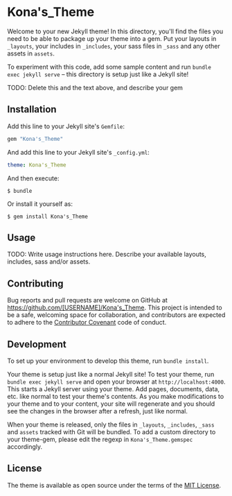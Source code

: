 # Kona's_Theme

Welcome to your new Jekyll theme! In this directory, you'll find the files you need to be able to package up your theme into a gem. Put your layouts in `_layouts`, your includes in `_includes`, your sass files in `_sass` and any other assets in `assets`.

To experiment with this code, add some sample content and run `bundle exec jekyll serve` – this directory is setup just like a Jekyll site!

TODO: Delete this and the text above, and describe your gem

## Installation

Add this line to your Jekyll site's `Gemfile`:

```ruby
gem "Kona's_Theme"
```

And add this line to your Jekyll site's `_config.yml`:

```yaml
theme: Kona's_Theme
```

And then execute:

    $ bundle

Or install it yourself as:

    $ gem install Kona's_Theme

## Usage

TODO: Write usage instructions here. Describe your available layouts, includes, sass and/or assets.

## Contributing

Bug reports and pull requests are welcome on GitHub at https://github.com/[USERNAME]/Kona's_Theme. This project is intended to be a safe, welcoming space for collaboration, and contributors are expected to adhere to the [Contributor Covenant](https://www.contributor-covenant.org/) code of conduct.

## Development

To set up your environment to develop this theme, run `bundle install`.

Your theme is setup just like a normal Jekyll site! To test your theme, run `bundle exec jekyll serve` and open your browser at `http://localhost:4000`. This starts a Jekyll server using your theme. Add pages, documents, data, etc. like normal to test your theme's contents. As you make modifications to your theme and to your content, your site will regenerate and you should see the changes in the browser after a refresh, just like normal.

When your theme is released, only the files in `_layouts`, `_includes`, `_sass` and `assets` tracked with Git will be bundled.
To add a custom directory to your theme-gem, please edit the regexp in `Kona's_Theme.gemspec` accordingly.

## License

The theme is available as open source under the terms of the [MIT License](https://opensource.org/licenses/MIT).
